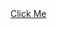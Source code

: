 <a href="test.com" class="button-link-block w-inline-block">
  <div class="button-1">
    <div class="button-1_glow"></div>
    <div class="button-1_color-wrap">
      <div class="button-1_color _1"></div>
      <div class="button-1_color _3"></div>
      <div class="button-1_color _2"></div>
      <div class="button-1_bg">
        <div class="label button-text">Click Me</div>
      </div>
    </div>
  </div>
</a>


